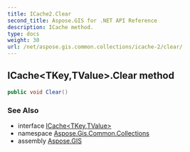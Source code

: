 ```yaml
---
title: ICache2.Clear
second_title: Aspose.GIS for .NET API Reference
description: ICache method. 
type: docs
weight: 30
url: /net/aspose.gis.common.collections/icache-2/clear/
---
```

## ICache&lt;TKey,TValue&gt;.Clear method

```csharp
public void Clear()
```

### See Also

* interface [ICache&lt;TKey,TValue&gt;](../)
* namespace [Aspose.Gis.Common.Collections](../../icache-2/)
* assembly [Aspose.GIS](../../../)



